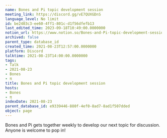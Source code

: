 ```yaml
---
name: Bones and Pi topic development session
meeting_link: https://discord.gg/vE7QUXGDnS
language_level: No limit
id: be2403c3-ee60-4ff1-801c-d1f56dfefb13
last_edited_time: 2023-09-18T10:49:00.0000000
notion_url: https://www.notion.so/Bones-and-Pi-topic-development-session-be2403c3ee604ff1801cd1f56dfefb13
archived: false
parent_type: database_id
created_time: 2021-08-23T12:57:00.0000000
platform: Discord
talktime: 2021-08-23T14:00:00.0000000
tags:
- Talk
- 2021-08-23
- Bones
- π
title: Bones and Pi topic development session
hosts:
- Bones
- π
indexDate: 2021-08-23
parent_database_id: e9339446-880f-4ef0-8ad7-8ad1f507dded
object: page
---
```


Bones and Pi gets together weekly to develop our next topic for discussion.
Anyone is welcome to pop in!










